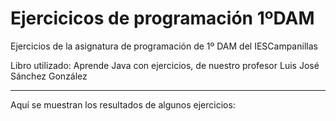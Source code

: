 # Ejercicicos de programación 1ºDAM
Ejercicios de la asignatura de programación de 1º DAM del IESCampanillas

Libro utilizado: Aprende Java con ejercicios, de nuestro profesor Luis José Sánchez González
 
 ---
 
 Aquí se muestran los resultados de algunos ejercicios:
 
 
